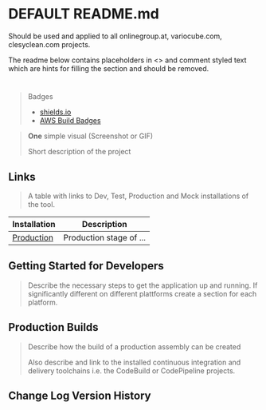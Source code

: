# DEFAULT README.md

Should be used and applied to all onlinegroup.at, variocube.com, clesyclean.com projects.

The readme below contains placeholders in <> and comment styled text which are hints for filling the section and should be removed.

# <Project Name>

> Badges 
> 
> * [shields.io](https://shields.io)
> * [AWS Build Badges](https://docs.aws.amazon.com/codebuild/latest/userguide/sample-build-badges.html) 

> **One** simple visual (Screenshot or GIF)
> 
> Short description of the project
 
## Links

> A table with links to Dev, Test, Production and Mock installations of the tool.

| Installation                        | Description             |
| ----------------------------------- | ----------------------- |
| [Production](https://variocube.com) | Production stage of ... |

## Getting Started for Developers

> Describe the necessary steps to get the application up and running. If significantly different on different plattforms create a section for each platform.

## Production Builds

> Describe how the build of a production assembly can be created
> 
> Also describe and link to the installed continuous integration and delivery toolchains i.e. the CodeBuild or CodePipeline projects.

## Change Log Version History


